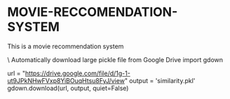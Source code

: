 ﻿# MOVIE-RECCOMENDATION-SYSTEM
This is a movie recommendation system

\\ Automatically download large pickle file from Google Drive
import gdown

url = "https://drive.google.com/file/d/1g-1-ut9JPkNHwFVxp8YiBOuqHtsu8FyJ/view"
output = 'similarity.pkl'
gdown.download(url, output, quiet=False)
